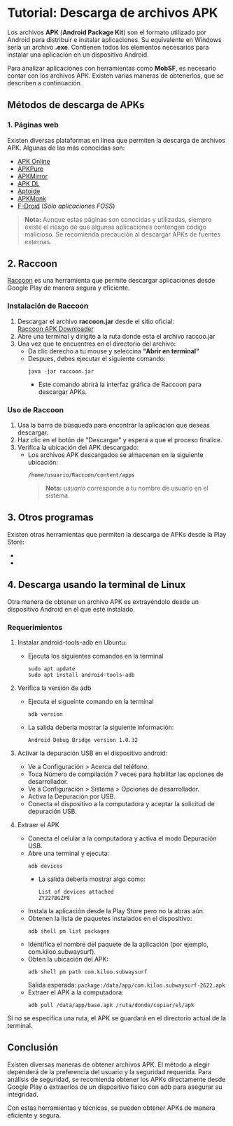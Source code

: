 # Tutorial: Descarga de archivos APK

Los archivos **APK** (**Android Package Kit**) son el formato utilizado por Android para distribuir e instalar aplicaciones. Su equivalente en Windows sería un archivo **.exe**. Contienen todos los elementos necesarios para instalar una aplicación en un dispositivo Android.

Para analizar aplicaciones con herramientas como **MobSF**, es necesario contar con los archivos APK. Existen varias maneras de obtenerlos, que se describen a continuación.


##  Métodos de descarga de APKs

### 1. Páginas web
Existen diversas plataformas en línea que permiten la descarga de archivos APK. Algunas de las más conocidas son:

- [APK Online](https://www.apkonline.net/apkdownloader.php)
- [APKPure](https://apkpure.com/)
- [APKMirror](https://www.apkmirror.com/)
- [APK DL](https://apk-dl.com/)
- [Aptoide](https://en.aptoide.com/)
- [APKMonk](https://www.apkmonk.com/)
- [F-Droid](https://f-droid.org/) (*Sólo aplicaciones FOSS*)

> **Nota:** Aunque estas páginas son conocidas y utilizadas, siempre existe el riesgo de que algunas aplicaciones contengan código malicioso. Se recomienda precaución al descargar APKs de fuentes externas.


## 2. Raccoon
[Raccoon](https://raccoon.onyxbits.de/apk-downloader/) es una herramienta que permite descargar aplicaciones desde Google Play de manera segura y eficiente.

### Instalación de Raccoon
1. Descargar el archivo **raccoon.jar** desde el sitio oficial:  
   [Raccoon APK Downloader](https://raccoon.onyxbits.de/apk-downloader/)
2. Abre una terminal y dirigite a la ruta donde esta el archivo raccoo.jar
3. Una vez que te encuentres en el directorio del archivo:
   - Da clic derecho a tu mouse y seleccina **"Abrir en terminal"**
   - Despues, debes ejecutar el siguiente comando:
      ```
      java -jar raccoon.jar 
      ```
      - Este comando abrirá la interfaz gráfica de Raccoon para descargar APKs.

### Uso de Raccoon
1. Usa la barra de búsqueda para encontrar la aplicación que deseas descargar.
2. Haz clic en el botón de "Descargar" y espera a que el proceso finalice.
3. Verifica la ubicación del APK descargado:
   - Los archivos APK descargados se almacenan en la siguiente ubicación:
      ```
      /home/usuario/Raccoon/content/apps
      ```
      > **Nota:** *usuario* corresponde a tu nombre de usuario en el sistema.

## 3. Otros programas

Existen otras herramientas que permiten la descarga de APKs desde la Play Store:

-
-

## 4. Descarga usando la terminal de Linux
Otra manera de obtener un archivo APK es extrayéndolo desde un dispositivo Android en el que esté instalado.

### Requerimientos
1. Instalar android-tools-adb en Ubuntu:
   - Ejecuta los siguientes comandos en la terminal
      ```
      sudo apt update
      sudo apt install android-tools-adb
      ```
2. Verifica la versión de adb
   - Ejecuta el sigueinte comando en la terminal
      ```
      adb version
      ```
   - La salida deberia mostrar la siguiente información:
      ```
      Android Debug Bridge version 1.0.32
      ```
3. Activar la depuración USB en el dispositivo android:
   - Ve a Configuración > Acerca del teléfono.
   - Toca Número de compilación 7 veces para habilitar las opciones de desarrollador.
   - Ve a Configuración > Sistema > Opciones de desarrollador.
   - Activa la Depuración por USB.
   - Conecta el dispositivo a la computadora y aceptar la solicitud de depuración USB.

4. Extraer el APK
   - Conecta el celular a la computadora y activa el modo Depuración USB.
   - Abre una terminal y ejecuta:
      ```
      adb devices
      ```
      - La salida debería mostrar algo como:
         ```
         List of devices attached
         ZY227BGZP8
         ```
   - Instala la aplicación desde la Play Store pero no la abras aún.
   - Obtenen la lista de paquetes instalados en el dispositivo:
      ```
      adb shell pm list packages
      ```
   - Identifica el nombre del paquete de la aplicación (por ejemplo, com.kiloo.subwaysurf).
   - Obten la ubicación del APK:
      ```
      adb shell pm path com.kiloo.subwaysurf
      ```
      Salida esperada:
         ```
         package:/data/app/com.kiloo.subwaysurf-2622.apk
         ```
   - Extraer el APK a la computadora:
      ```
      adb pull /data/app/base.apk /ruta/donde/copiar/el/apk
      ```
Si no se especifica una ruta, el APK se guardará en el directorio actual de la terminal.

## Conclusión
   Existen diversas maneras de obtener archivos APK. El método a elegir dependerá de la preferencia del usuario y la seguridad requerida. Para análisis de seguridad, se recomienda obtener los APKs directamente desde Google Play o extraerlos de un dispositivo físico con adb para asegurar su integridad.

   Con estas herramientas y técnicas, se pueden obtener APKs de manera eficiente y segura.